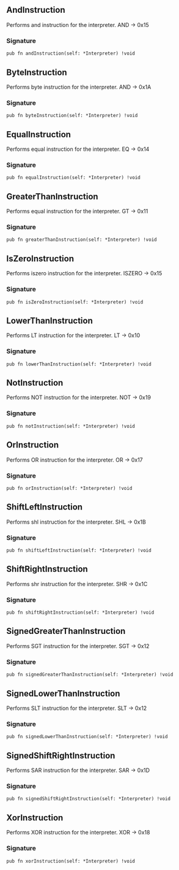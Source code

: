 ## AndInstruction
Performs and instruction for the interpreter.
AND -> 0x15

### Signature

```zig
pub fn andInstruction(self: *Interpreter) !void
```

## ByteInstruction
Performs byte instruction for the interpreter.
AND -> 0x1A

### Signature

```zig
pub fn byteInstruction(self: *Interpreter) !void
```

## EqualInstruction
Performs equal instruction for the interpreter.
EQ -> 0x14

### Signature

```zig
pub fn equalInstruction(self: *Interpreter) !void
```

## GreaterThanInstruction
Performs equal instruction for the interpreter.
GT -> 0x11

### Signature

```zig
pub fn greaterThanInstruction(self: *Interpreter) !void
```

## IsZeroInstruction
Performs iszero instruction for the interpreter.
ISZERO -> 0x15

### Signature

```zig
pub fn isZeroInstruction(self: *Interpreter) !void
```

## LowerThanInstruction
Performs LT instruction for the interpreter.
LT -> 0x10

### Signature

```zig
pub fn lowerThanInstruction(self: *Interpreter) !void
```

## NotInstruction
Performs NOT instruction for the interpreter.
NOT -> 0x19

### Signature

```zig
pub fn notInstruction(self: *Interpreter) !void
```

## OrInstruction
Performs OR instruction for the interpreter.
OR -> 0x17

### Signature

```zig
pub fn orInstruction(self: *Interpreter) !void
```

## ShiftLeftInstruction
Performs shl instruction for the interpreter.
SHL -> 0x1B

### Signature

```zig
pub fn shiftLeftInstruction(self: *Interpreter) !void
```

## ShiftRightInstruction
Performs shr instruction for the interpreter.
SHR -> 0x1C

### Signature

```zig
pub fn shiftRightInstruction(self: *Interpreter) !void
```

## SignedGreaterThanInstruction
Performs SGT instruction for the interpreter.
SGT -> 0x12

### Signature

```zig
pub fn signedGreaterThanInstruction(self: *Interpreter) !void
```

## SignedLowerThanInstruction
Performs SLT instruction for the interpreter.
SLT -> 0x12

### Signature

```zig
pub fn signedLowerThanInstruction(self: *Interpreter) !void
```

## SignedShiftRightInstruction
Performs SAR instruction for the interpreter.
SAR -> 0x1D

### Signature

```zig
pub fn signedShiftRightInstruction(self: *Interpreter) !void
```

## XorInstruction
Performs XOR instruction for the interpreter.
XOR -> 0x18

### Signature

```zig
pub fn xorInstruction(self: *Interpreter) !void
```

